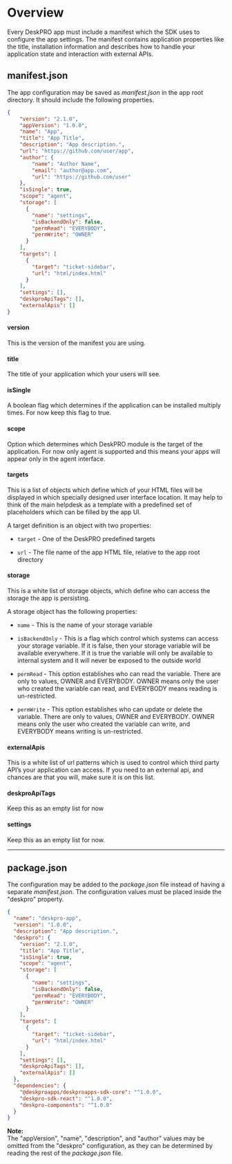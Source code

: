 Overview
========
Every DeskPRO app must include a manifest which the SDK uses to configure the app settings. The manifest contains application properties like the title, installation information and describes how to handle your application state and interaction with external APIs.

## manifest.json

The app configuration may be saved as _manifest.json_ in the app root directory. It should include the following properties.

```json
{
    "version": "2.1.0",
    "appVersion": "1.0.0",
    "name": "App",
    "title": "App Title",
    "description": "App description.",
    "url": "https://github.com/user/app",
    "author": {
        "name": "Author Name",
        "email": "author@app.com",
        "url": "https://github.com/user"
    },
    "isSingle": true,
    "scope": "agent",
    "storage": [
      {
        "name": "settings",
        "isBackendOnly": false,
        "permRead": "EVERYBODY",
        "permWrite": "OWNER"
      }
    ],
    "targets": [
      {
        "target": "ticket-sidebar",
        "url": "html/index.html"
      }
    ],
    "settings": [],
    "deskproApiTags": [],
    "externalApis": []
}
```

#### version
This is the version of the manifest you are using.

#### title
The title of your application which your users will see.

#### isSingle
A boolean flag which determines if the application can be installed multiply times. For now keep this flag to true.

#### scope
Option which determines which DeskPRO module is the target of the application. For now only agent is supported and this means your apps will appear only in the agent interface.

#### targets
This is a list of objects which define which of your HTML files will be displayed in which specially designed user interface location. It may help to think of the main helpdesk as a template with a predefined set of placeholders which can be filled by the app UI.

A target definition is an object with two properties:

* `target` - One of the DeskPRO predefined targets

* `url` - The file name of the app HTML file, relative to the app root directory

#### storage
This is a white list of storage objects, which define who can access the storage the app is persisting.

A storage object has the following properties:

* `name` - This is the name of your storage variable

* `isBackendOnly` - This is a flag which control which systems can access your storage variable. If it is false, then your storage variable will be available everywhere. If it is true the variable will only be available to internal system and it will never be exposed to the outside world

* `permRead` - This option establishes who can read the variable. There are only to values, OWNER and EVERYBODY. OWNER means only the user who created the variable can read, and EVERYBODY means reading is un-restricted.

* `permWrite` - This option establishes who can update or delete the variable. There are only to values, OWNER and EVERYBODY. OWNER means only the user who created the variable can write, and EVERYBODY means writing is un-restricted.

#### externalApis
This is a white list of url patterns which is used to control which third party API’s your application can access. If you need to an external api, and chances are that you will, make sure it is on this list.

#### deskproApiTags
Keep this as an empty list for now

#### settings
Keep this as an empty list for now.

----

## package.json

The configuration may be added to the _package.json_ file instead of having a separate _manifest.json_. The configuration values must be placed inside the "deskpro" property.

```json
{
  "name": "deskpro-app",
  "version": "1.0.0",
  "description": "App description.",
  "deskpro": {
    "version": "2.1.0",
    "title": "App Title",
    "isSingle": true,
    "scope": "agent",
    "storage": [
      {
        "name": "settings",
        "isBackendOnly": false,
        "permRead": "EVERYBODY",
        "permWrite": "OWNER"
      }
    ],
    "targets": [
      {
        "target": "ticket-sidebar",
        "url": "html/index.html"
      }
    ],
    "settings": [],
    "deskproApiTags": [],
    "externalApis": []
  },
  "dependencies": {
    "@deskproapps/deskproapps-sdk-core": "^1.0.0",
    "deskpro-sdk-react": "^1.0.0",
    "deskpro-components": "^1.0.0"
  }
}
```

**Note:**  
The "appVersion", "name", "description", and "author" values may be omitted from the "deskpro" configuration, as they can be determined by reading the rest of the _package.json_ file.
